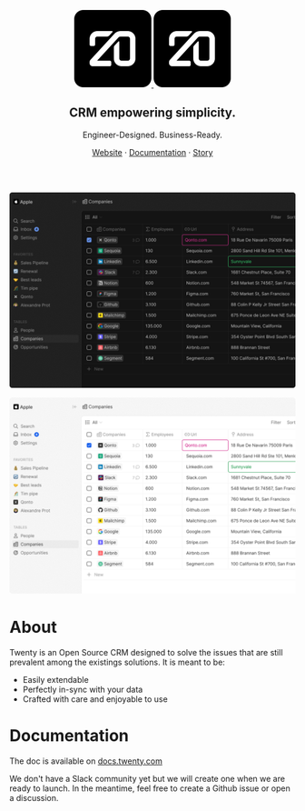 
<p align="center">
  <a href="https://www.twenty.com#gh-dark-mode-only">
    <img src="./docs/src/img/logo-square-dark.svg" width="136px" alt="Twenty logo" />
  </a>
  <a href="https://www.twenty.com#gh-light-mode-only">
    <img src="./docs/src/img/logo-square-dark.svg" width="136px" alt="Twenty logo" />
  </a>
</p>

<h2 align="center" >CRM empowering simplicity.</h3>
<p align="center">Engineer-Designed. Business-Ready.


</p>
<p align="center"><a href="https://twenty.com">Website</a> · <a href="https://docs.twenty.com">Documentation</a> · <a href="https://twenty.com/story">Story</a></p>
<br />

<br>

<p align="center">
  <a href="https://www.twenty.com#gh-dark-mode-only">
    <img src="./docs/src/img/preview-dark.png" alt="Companies view" />
  </a>
</p>
<p align="center">
  <a href="https://www.twenty.com#gh-light-mode-only">
    <img src="./docs/src/img/preview-light.png" alt="Companies view" />
  </a>
</p>

# About

Twenty is an Open Source CRM designed to solve the issues that are still prevalent among the existings solutions. 
It is meant to be:
- Easily extendable
- Perfectly in-sync with your data
- Crafted with care and enjoyable to use


# Documentation
The doc is available on [docs.twenty.com](https://docs.twenty.com)

We don't have a Slack community yet but we will create one when we are ready to launch.
In the meantime, feel free to create a Github issue or open a discussion.